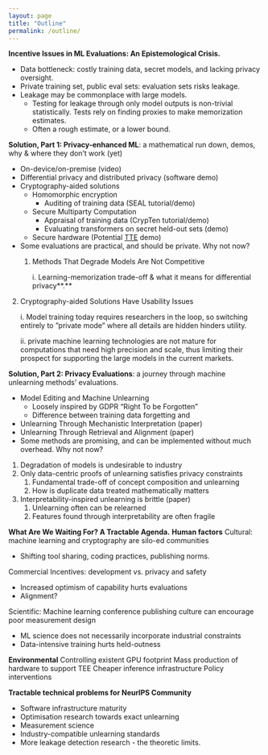 ```yaml
---
layout: page
title: "Outline"
permalink: /outline/
---
```



**Incentive Issues in ML Evaluations: An Epistemological Crisis.**

* Data bottleneck: costly training data, secret models, and lacking privacy oversight.
* Private training set, public eval sets: evaluation sets risks leakage.
* Leakage may be commonplace with large models.
  * Testing for leakage through only model outputs is non-trivial statistically. Tests rely on finding proxies to make memorization estimates.
  * Often a rough estimate, or a lower bound.

**Solution, Part 1: Privacy-enhanced ML**: a mathematical run down, demos, why & where they don’t work (yet)

* On-device/on-premise (video)
* Differential privacy and distributed privacy (software demo)
* Cryptography-aided solutions
  * Homomorphic encryption
    * Auditing of training data  (SEAL tutorial/demo)
  * Secure Multiparty Computation
    * Appraisal of training data  (CrypTen tutorial/demo)
    * Evaluating transformers on secret held-out sets (demo)
  * Secure hardware (Potential [TTE](https://learn.microsoft.com/en-us/azure/confidential-computing/trusted-execution-environment) demo)
* Some evaluations are practical, and should be private. Why not now?
  1. Methods That Degrade Models Are Not Competitive

		i. Learning-memorization trade-off & what it means for differential privacy**.**

2. Cryptography-aided Solutions Have Usability Issues

   i. Model training today requires researchers in the loop, so switching entirely to ”private mode” where all details are hidden hinders utility.

   ii. private machine learning technologies are not mature for computations that need high precision and scale, thus limiting their prospect for supporting the large models in the current markets.

**Solution, Part 2: Privacy Evaluations**: a journey through machine unlearning methods’ evaluations.

* Model Editing and Machine Unlearning
  * Loosely inspired by GDPR “Right To be Forgotten”
  * Difference between training data forgetting and
* Unlearning Through Mechanistic Interpretation (paper)
* Unlearning Through Retrieval and Alignment (paper)
* Some methods are promising, and can be implemented without much overhead. Why not now?
1. Degradation of models is undesirable to industry
2. Only data-centric proofs of unlearning satisfies privacy constraints
   1. Fundamental trade-off of concept composition and unlearning
   2. How is duplicate data treated mathematically matters
3. Interpretability-inspired unlearning is brittle (paper)
   1. Unlearning often can be relearned
   2. Features found through interpretability are often fragile

**What Are We Waiting For? A Tractable Agenda.**
**Human factors**
Cultural: machine learning and cryptography are silo-ed communities

* Shifting tool sharing, coding practices, publishing norms.

Commercial Incentives: development vs. privacy and safety

* Increased optimism of capability hurts evaluations
* Alignment?

Scientific: Machine learning conference publishing culture can encourage poor measurement design

* ML science does not necessarily incorporate industrial constraints
* Data-intensive training hurts held-outness

**Environmental**
Controlling existent GPU footprint
Mass production of hardware to support TEE
Cheaper inference infrastructure
Policy interventions

**Tractable technical problems for NeurIPS Community**

* Software infrastructure maturity
* Optimisation research towards exact unlearning
* Measurement science
* Industry-compatible unlearning standards
* More leakage detection research \- the theoretic limits.
